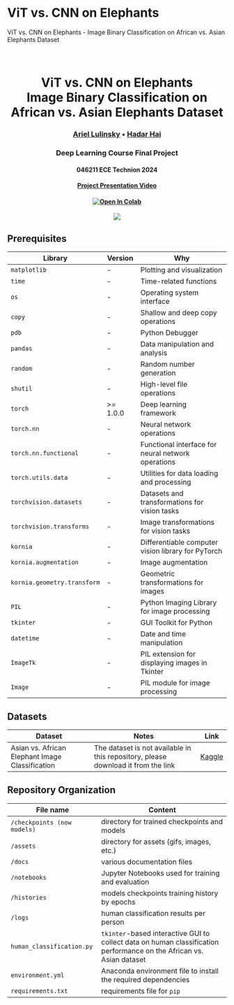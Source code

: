 # ViT vs. CNN on Elephants

ViT vs. CNN on Elephants - Image Binary Classification on African vs. Asian Elephants Dataset

<h1 align="center">
  <br>
ViT vs. CNN on Elephants <br> Image Binary Classification on African vs. Asian Elephants Dataset
  <br>
</h1>
  <h3 align="center">
    <a href="https://github.com/ArielLulinsky">Ariel Lulinsky</a> •
    <a href="https://hadar-hai.github.io/">Hadar Hai</a>

  </h3>
<h3 align="center">Deep Learning Course Final Project</h3>

<h4 align="center">046211 ECE Technion 2024</h4>

<h4 align="center"><a href="להשלים">Project Presentation Video</a>

<h4 align="center">
    <a href="להשלים"><img src="https://colab.research.google.com/assets/colab-badge.svg" alt="Open In Colab"/></a>
</h4>

<p align="center">
<img src="https://github.com/hadar-hai/vit-vs-cnn-on-elephants/assets/64587231/b365f642-bf68-43ac-88f2-49fab6aae3ee"/>
</p>

## Prerequisites

| Library           | Version    | Why                                                |
|-------------------|------------|-------------------------------------------------------|
| `matplotlib`      | -          | Plotting and visualization                            |
| `time`            | -          | Time-related functions                                |
| `os`              | -          | Operating system interface                            |
| `copy`            | -          | Shallow and deep copy operations                      |
| `pdb`             | -          | Python Debugger                                       |
| `pandas`          | -          | Data manipulation and analysis                        |
| `random`          | -          | Random number generation                              |
| `shutil`          | -          | High-level file operations                            |
| `torch`           | >= 1.0.0   | Deep learning framework                               |
| `torch.nn`        | -          | Neural network operations                             |
| `torch.nn.functional` | -      | Functional interface for neural network operations    |
| `torch.utils.data` | -         | Utilities for data loading and processing             |
| `torchvision.datasets` | -     | Datasets and transformations for vision tasks         |
| `torchvision.transforms` | -   | Image transformations for vision tasks                |
| `kornia`          | -          | Differentiable computer vision library for PyTorch    |
| `kornia.augmentation` | -      | Image augmentation                                    |
| `kornia.geometry.transform` | - | Geometric transformations for images                  |
| `PIL`             | -          | Python Imaging Library for image processing           |
| `tkinter`         | -          | GUI Toolkit for Python                                |
| `datetime`        | -          | Date and time manipulation                            |
| `ImageTk`         | -          | PIL extension for displaying images in Tkinter        |
| `Image`           | -          | PIL module for image processing                       |


## Datasets
| Dataset           | Notes                         | Link                                                                                |
|-------------------|------------------------------------|--------------------------------------------------------------------------------------|
| Asian vs. African Elephant Image Classification  | The dataset is not available in this repository, please download it from the link | [Kaggle](https://www.kaggle.com/datasets/vivmankar/asian-vs-african-elephant-image-classification) |

## Repository Organization

| File name                                            | Content                                                                                     |
|------------------------------------------------------|---------------------------------------------------------------------------------------------|
| `/checkpoints (now models)`                                       | directory for trained checkpoints       and models                                                |
| `/assets`                                            | directory for assets (gifs, images, etc.)                                  |
| `/docs`                                              | various documentation files                                                                 |
| `/notebooks`                                         | Jupyter Notebooks used for training and evaluation                                         |
| `/histories`                                         | models checkpoints training history by epochs                                   |
| `/logs`                                         | human classification results per person                                   |
| `human_classification.py`                                 | `tkinter`-based interactive GUI to collect data on human classification performance on the African vs. Asian dataset                |
| `environment.yml`                                    | Anaconda environment file to install the required dependencies                              |
| `requirements.txt`                                   | requirements file for `pip`                                                                 |


